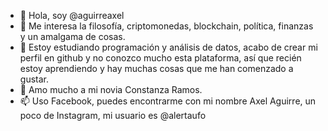- 👋 Hola, soy @aguirreaxel
- 👀 Me interesa la filosofía, criptomonedas, blockchain, política, finanzas y un amalgama de cosas.
- 🌱 Estoy estudiando programación y análisis de datos, acabo de crear mi perfil en github y no conozco mucho esta plataforma, así que recién estoy aprendiendo y hay muchas cosas que me han comenzado a gustar.
- 💞️ Amo mucho a mi novia Constanza Ramos.
- 📫 Uso Facebook, puedes encontrarme con mi nombre Axel Aguirre, un poco de Instagram, mi usuario es @alertaufo

<!---
aguirreaxel/aguirreaxel is a ✨ special ✨ repository because its `README.md` (this file) appears on your GitHub profile.
You can click the Preview link to take a look at your changes.
--->
